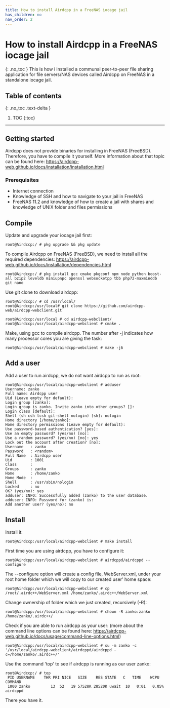 ```yaml
---
title: How to install Airdcpp in a FreeNAS iocage jail
has_children: no
nav_order: 2
---
```


# How to install Airdcpp in a FreeNAS iocage jail
{: .no_toc }
This is how i installed a communal peer-to-peer file sharing application for file servers/NAS devices called Airdcpp on FreeNAS in a standalone iocage jail.


## Table of contents
{: .no_toc .text-delta }

1. TOC
{:toc}
---

## Getting started
Airdcpp does not provide binaries for installing in FreeNAS (FreeBSD). Therefore, you have to compile it yourself. More information about that topic can be found here: https://airdcpp-web.github.io/docs/installation/installation.html

### Prerequisites
* Internet connection
* Knowledge of SSH and how to navigate to your jail in FreeNAS
* FreeNAS 11.2 and knowledge of how to create a jail with shares and knowledge of UNIX folder and files permissions

## Compile
Update and upgrade your iocage jail first:
```
root@Airdccp:/ # pkg upgrade && pkg update
```
To compile Airdcpp on FreeNAS (FreeBSD), we need to install all the required dependencies: 
https://airdcpp-web.github.io/docs/installation/dependencies.html
``` 
root@Airdccp:/ # pkg install gcc cmake pkgconf npm node python boost-all bzip2 leveldb miniupnpc openssl websocketpp tbb php72-maxminddb git nano 
```

Use git clone to download airdcpp:
```
root@Airdccp:/ # cd /usr/local/
root@Airdccp:/usr/local# git clone https://github.com/airdcpp-web/airdcpp-webclient.git

root@Airdccp:/usr/local # cd airdcpp-webclient/
root@Airdccp:/usr/local/airdcpp-webclient # cmake .
```

Make, using gcc to compile airdcpp. The number after -j indicates how many processor cores you are giving the task:
```
root@Airdccp:/usr/local/airdcpp-webclient # make -j6
```
## Add a user
Add a user to run airdcpp, we do not want airdcpp to run as root:
```
root@Airdccp:/usr/local/airdcpp-webclient # adduser
Username: zanko
Full name: Airdcpp user
Uid (Leave empty for default): 
Login group [zanko]: 
Login group is zanko. Invite zanko into other groups? []: 
Login class [default]: 
Shell (sh csh tcsh git-shell nologin) [sh]: nologin
Home directory [/home/zanko]: 
Home directory permissions (Leave empty for default): 
Use password-based authentication? [yes]: 
Use an empty password? (yes/no) [no]: 
Use a random password? (yes/no) [no]: yes
Lock out the account after creation? [no]: 
Username   : zanko
Password   : <random>
Full Name  : Airdcpp user
Uid        : 1001
Class      : 
Groups     : zanko 
Home       : /home/zanko
Home Mode  : 
Shell      : /usr/sbin/nologin
Locked     : no
OK? (yes/no): yes
adduser: INFO: Successfully added (zanko) to the user database.
adduser: INFO: Password for (zanko) is: 
Add another user? (yes/no): no
```
## Install
Install it:
```
root@Airdccp:/usr/local/airdcpp-webclient # make install
```
First time you are using airdcpp, you have to configure it:
```
root@Airdcpp:/usr/local/airdcpp-webclient # airdcppd/airdcppd --configure
```
The --configure option will create a config file, WebServer.xml, under your root home folder which we will copy to our created user' home space:
```
root@Airdcpp:/usr/local/airdcpp-webclient # cp /root/.airdc++/WebServer.xml /home/zanko/.airdc++/WebServer.xml
```
Change ownership of folder which we just created, recursively (-R):
```
root@Airdcpp:/usr/local/airdcpp-webclient # chown -R zanko:zanko /home/zanko/.airdc++/
```
Check if you are able to run airdcpp as your user: (more about the command line options can be found here: https://airdcpp-web.github.io/docs/usage/command-line-options.html)
```
root@Airdcpp:/usr/local/airdcpp-webclient # su -m zanko -c '/usr/local/airdcpp-webclient/airdcppd/airdcppd -c=/home/zanko/.airdc++/'

```
Use the command 'top' to see if airdcpp is running as our user zanko:
```
root@Airdccp:/ # top
 PID USERNAME    THR PRI NICE   SIZE    RES STATE   C   TIME    WCPU COMMAND
 1000 zanko         13  52   19 57528K 28520K uwait  10   0:01   0.05% airdcppd
```
There you have it. 
